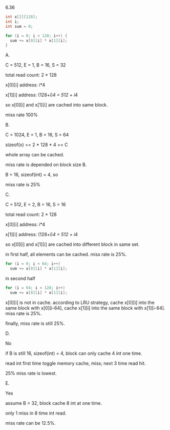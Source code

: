 6.36

```c
int x[2][128];
int i;
int sum = 0;

for (i = 0; i < 128; i++) {
  sum += x[0][i] * x[1][i];
}
```

A.

C = 512, E = 1, B = 16, S = 32

total read count: 2 * 128

x[0][i] address: i*4

x[1][i] address: (128+i)*4 = 512 + i*4

so x[0][i] and x[1][i] are cached into same block.

miss rate 100%

B.

C = 1024, E = 1, B = 16, S = 64

sizeof(x) == 2 * 128 * 4 == C

whole array can be cached.

miss rate is depended on block size B.

B = 16, sizeof(int) = 4, so

miss rate is 25%

C.

C = 512, E = 2, B = 16, S = 16

total read count: 2 * 128

x[0][i] address: i*4

x[1][i] address: (128+i)*4 = 512 + i*4

so x[0][i] and x[1][i] are cached into different block in same set.

in first half, all elements can be cached. miss rate is 25%.

```c
for (i = 0; i < 64; i++)
  sum += x[0][i] * x[1][i];
```

in second half 

```c
for (i = 64; i < 128; i++)
  sum += x[0][i] * x[1][i];
```

x[0][i] is not in cache. according to LRU strategy, cache x[0][i] into the
same block with x[0][i-64], cache x[1][i] into the
same block with x[1][i-64]. miss rate is 25%.

finally, miss rate is still 25%.

D.

No

if B is still 16, sizeof(int) = 4, block can only cache 4 int one time.

read int first time toggle memory cache, miss; next 3 time read hit.

25% miss rate is lowest.

E.

Yes

assume B = 32, block cache 8 int at one time.

only 1 miss in 8 time int read.

miss rate can be 12.5%.
